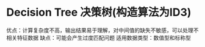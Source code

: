 # Decision Tree 决策树(构造算法为ID3)

优点：计算复杂度不高，输出结果易于理解，对中间值的缺失不敏感，可以处理不相关特征数据
缺点：可能会产生过度匹配问题
适用数据类型：数值型和标称型